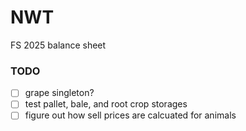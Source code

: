 # NWT
FS 2025 balance sheet

### TODO
- [ ] grape singleton?
- [ ] test pallet, bale, and root crop storages
- [ ] figure out how sell prices are calcuated for animals
